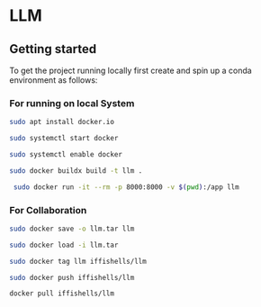 # LLM 


## Getting started
To get the project running locally first create and spin up a conda environment as follows:
### For running on local System
```bash
sudo apt install docker.io
```
```bash
sudo systemctl start docker
```
```bash
sudo systemctl enable docker
```
```bash
sudo docker buildx build -t llm .
```
```bash
 sudo docker run -it --rm -p 8000:8000 -v $(pwd):/app llm
```
### For Collaboration

```bash
sudo docker save -o llm.tar llm
```
```bash
sudo docker load -i llm.tar
```
```bash
sudo docker tag llm iffishells/llm
```
```bash
sudo docker push iffishells/llm
```
```bash
docker pull iffishells/llm
```